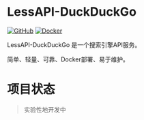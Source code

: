 # LessAPI-DuckDuckGo

[![GitHub](https://img.shields.io/github/license/gentleshare/lessapi-duckduckgo?style=for-the-badge)](https://github.com/username/lessapi-duckduckgo)
[![Docker](https://img.shields.io/docker/pulls/gentleshare/lessapi-duckduckgo?style=for-the-badge)](https://hub.docker.com/r/gentleshare/lessapi-duckduckgo)

LessAPI-DuckDuckGo 是一个搜索引擎API服务。

简单、轻量、可靠、Docker部署、易于维护。

# 项目状态

> 实验性地开发中
